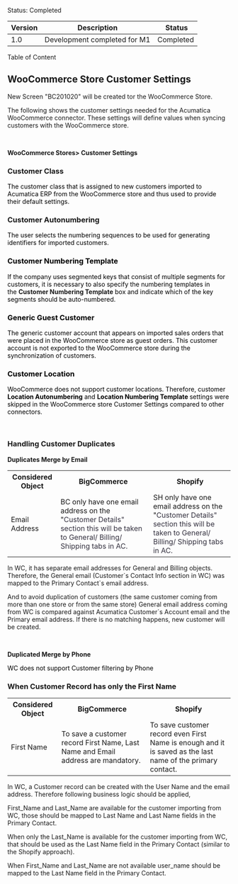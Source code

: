 
<p>Status: Completed</p>
<table>
<thead>
<tr>
<th>
<div class="tablesorter-header-inner">
<div class="tablesorter-header-inner">Version</div></div></th>
<th>
<div class="tablesorter-header-inner">
<div class="tablesorter-header-inner">Description</div></div></th>
<th colspan="1">
<div class="tablesorter-header-inner">
<div class="tablesorter-header-inner">&nbsp;Status</div></div></th></tr></thead>
<tbody>
<tr>
<td>1.0</td>
<td>Development completed for M1</td>
<td colspan="1">Completed</td></tr></tbody></table>
<p>Table of Content</p>
<p><ac:structured-macro ac:macro-id="3aab4f84-b5d4-485e-918b-496e6a0fc15f" ac:name="toc" ac:schema-version="1" /></p>
<h2>WooCommerce Store Customer Settings&nbsp;</h2>
<p>New Screen &quot;BC201020&quot; will be created tor the WooCommerce Store.</p>
<p>The following shows the customer settings needed for the Acumatica WooCommerce connector. These settings will define values when syncing customers with the WooCommerce store.</p>
<p>&nbsp;</p>
<p><strong>WooCommerce Stores&gt; Customer Settings</strong></p>
<p><ac:image ac:height="400" ac:width="644"><ri:attachment ri:filename="image2021-3-9 14:43:45.png" /></ac:image></p>
<h3><strong>Customer Class&nbsp;</strong></h3>
<p><span style="color: rgb(0,0,0);">The customer class that is assigned to new customers imported to Acumatica ERP from the WooCommerce store and thus used to provide their default settings.</span></p>
<h3><strong>Customer Autonumbering</strong><span style="color: rgb(0,0,0);">&nbsp;</span></h3>
<p><span style="color: rgb(0,0,0);">The user selects the numbering sequences to be used for generating identifiers for imported customers.</span></p>
<h3><span style="color: rgb(0,0,0);"><strong>Customer Numbering Template</strong></span></h3>
<p><span style="color: rgb(0,0,0);">If the company uses segmented keys that consist of multiple segments for customers, it is necessary to also specify the numbering templates in the&nbsp;</span><strong>Customer Numbering Template</strong><span style="color: rgb(0,0,0);">&nbsp;box and indicate which of the key segments should be auto-numbered.</span></p>
<h3><strong><span style="color: rgb(0,0,0);">Generic Guest Customer</span></strong></h3>
<p><span style="color: rgb(0,0,0);"><span style="color: rgb(0,0,0);">The generic customer account that appears on imported sales orders that were placed in the WooCommerce store as guest orders. This customer account is not exported to the WooCommerce store during the synchronization of customers.</span></span></p>
<h3><span style="color: rgb(0,0,0);">Customer Location</span></h3>
<p><span style="color: rgb(0,0,0);">WooCommerce does not support customer locations. Therefore, customer <strong>Location Autonumbering</strong> and <strong>Location Numbering Template </strong>settings were skipped in the WooCommerce store Customer Settings compared to other connectors.</span></p>
<p>&nbsp;</p>

<h3>Handling Customer Duplicates</h3>
<p><strong>Duplicates Merge by Email</strong></p>
<table>
<tbody>
<tr>
<th colspan="1">Considered Object</th>
<th>BigCommerce</th>
<th>Shopify</th></tr>
<tr>
<td colspan="1">Email Address</td>
<td>BC only have one email address on the &quot;<span style="color: rgb(52,49,63);">Customer Details&quot; section this will be taken to General/ Billing/ Shipping tabs in AC.</span></td>
<td><span>SH only have one email address on the &quot;</span><span style="color: rgb(52,49,63);">Customer Details&quot; section this will be taken to General/ Billing/ Shipping tabs in AC.</span></td></tr></tbody></table>
<p>In WC, it has separate email addresses for General and Billing objects. Therefore, the General email (Customer`s Contact Info section in WC) was mapped to the Primary Contact`s email address.</p>
<p>And to avoid duplication of customers (the same customer coming from more than one store or from the same store) General email address coming from WC is compared against Acumatica Customer`s Account email and the Primary email address. If there is no matching happens, new customer will be created.</p>
<p><span><br /></span></p>
<p><strong>Duplicated Merge by Phone</strong></p>
<p><span style="color: rgb(0,0,0);">WC does not support Customer filtering by Phone</span></p>
<h3>When Customer Record has only the First Name</h3>
<table>
<tbody>
<tr>
<th colspan="1">Considered Object</th>
<th><span>BigCommerce</span></th>
<th><span>Shopify</span></th></tr>
<tr>
<td colspan="1">First Name</td>
<td>To save a customer record First Name, Last Name and Email address are mandatory.</td>
<td>To save customer record even First Name is enough and it is saved as the last name of the primary contact.</td></tr></tbody></table>
<p>In WC, a Customer record can be created with the User Name and the email address. Therefore following business logic should be applied,</p>
<p>First_Name and Last_Name are available for the customer importing from WC, those should be mapped to Last Name and Last Name fields in the Primary Contact.</p>
<p>When only the&nbsp;Last_Name is available&nbsp;for the customer importing from WC, that should be used as the&nbsp;Last Name field in the Primary Contact (similar to the Shopify approach).</p>
<p>When&nbsp;First_Name and Last_Name are not available user_name should be mapped to the&nbsp;Last Name field in the Primary Contact.</p>
<p>&nbsp;</p>
<p>&nbsp;</p>
<p>&nbsp;</p>
<p>&nbsp;</p>

